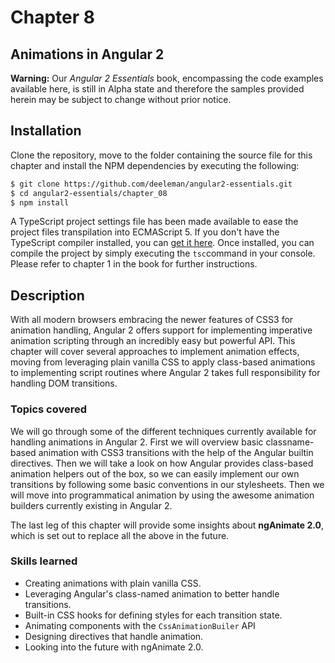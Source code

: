# Chapter 8
## Animations in Angular 2

**Warning:** Our *Angular 2 Essentials* book, encompassing the code examples available here, is still in Alpha state and therefore the samples provided herein may be subject to change without prior notice.

## Installation

Clone the repository, move to the folder containing the source file for this chapter and install the NPM dependencies by executing the following:

```bash
$ git clone https://github.com/deeleman/angular2-essentials.git
$ cd angular2-essentials/chapter_08
$ npm install
```
A TypeScript project settings file has been made available to ease the project files transpilation into ECMAScript 5.  If you don't have the TypeScript compiler installed, you can [get it here](http://www.typescriptlang.org/). Once installed, you can compile the project by simply executing the `tsc`command in your console. Please refer to chapter 1 in the book for further instructions.

## Description

With all modern browsers embracing the newer features of CSS3 for animation handling, Angular 2 offers support for implementing imperative animation scripting through an incredibly easy but powerful API. This chapter will cover several approaches to implement animation effects, moving from leveraging plain vanilla CSS to apply class-based animations to implementing script routines where Angular 2 takes full responsibility for handling DOM transitions.

### Topics covered

We will go through some of the different techniques currently available for handling animations in Angular 2. First we will overview basic classname-based animation with CSS3 transitions with the help of the Angular builtin directives. Then we will take a look on how Angular provides class-based animation helpers out of the box, so we can easily implement our own transitions by following some basic conventions in our stylesheets. Then we will move into programmatical animation by using the awesome animation builders currently existing in Angular 2.

The last leg of this chapter will provide some insights about **ngAnimate 2.0**, which is set out to replace all the above in the future.

### Skills learned

* Creating animations with plain vanilla CSS.
* Leveraging Angular's class-named animation to better handle transitions.
* Built-in CSS hooks for defining styles for each transition state.
* Animating components with the `CssAnimationBuiler` API
* Designing directives that handle animation.
* Looking into the future with ngAnimate 2.0.
